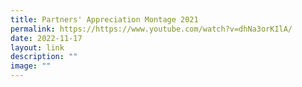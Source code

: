 ```yaml
---
title: Partners' Appreciation Montage 2021
permalink: https://https://www.youtube.com/watch?v=dhNa3orKIlA/
date: 2022-11-17
layout: link
description: ""
image: ""
---
```

